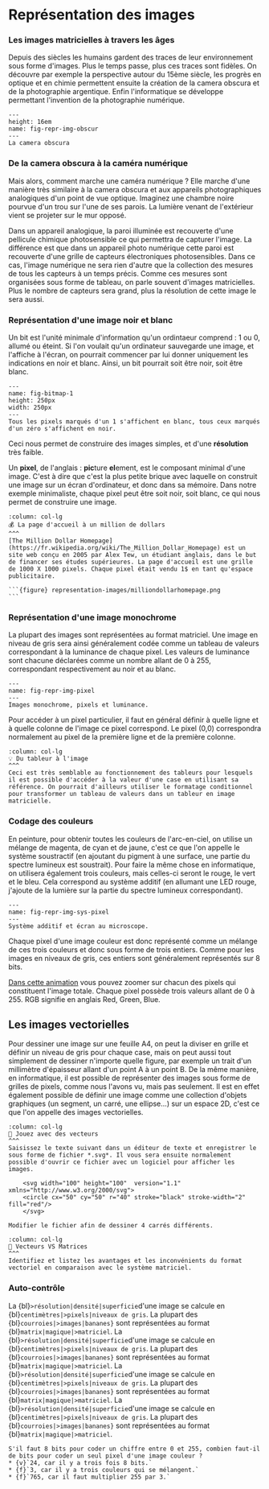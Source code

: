 # Représentation des images


### Les images matricielles à travers les âges

Depuis des siècles les humains gardent des traces de leur environnement sous forme d'images. Plus le temps passe, plus ces traces sont fidèles. On découvre par exemple la perspective autour du 15ème siècle, les progrès en optique et en chimie permettent ensuite la création de la camera obscura et de la photographie argentique. Enfin l'informatique se développe permettant l'invention de la photographie numérique.

```{figure} representation-images/camera_obscura.jpg
---
height: 16em
name: fig-repr-img-obscur
---
La camera obscura
```

### De la camera obscura à la caméra numérique

Mais alors, comment marche une caméra numérique ? Elle marche d'une manière très similaire à la camera obscura et aux appareils photographiques analogiques d'un point de vue optique. Imaginez une chambre noire pourvue d'un trou sur l'une de ses parois. La lumière venant de l'extérieur vient se projeter sur le mur opposé. 

Dans un appareil analogique, la paroi illuminée est recouverte d'une pellicule chimique photosensible ce qui permettra de capturer l'image. La différence est que dans un appareil photo numérique cette paroi est recouverte d'une grille de capteurs électroniques photosensibles. Dans ce cas, l'image numérique ne sera rien d'autre que la collection des mesures de tous les capteurs à un temps précis. Comme ces mesures sont organisées sous forme de tableau, on parle souvent d'images matricielles. Plus le nombre de capteurs sera grand, plus la résolution de cette image le sera aussi.

### Représentation d'une image noir et blanc

Un bit est l'unité minimale d'information qu'un ordintaeur comprend : 1 ou 0, allumé ou éteint. Si l'on voulait qu'un ordinateur sauvegarde une image, et l'affiche à l'écran, on pourrait commencer par lui donner uniquement les indications en noir et blanc. Ainsi, un bit pourrait soit être noir, soit être blanc.

```{figure} representation-images/bitmap1.png
---
name: fig-bitmap-1
height: 250px
width: 250px
---
Tous les pixels marqués d'un 1 s'affichent en blanc, tous ceux marqués d'un zéro s'affichent en noir. 
```

Ceci nous permet de construire des images simples, et d'une **résolution** très faible.

Un **pixel**, de l'anglais : **pic**ture **el**ement, est le composant minimal d'une image. C'est à dire que c'est la plus petite brique avec laquelle on construit une image sur un écran d'ordinateur, et donc dans sa mémoire. Dans notre exemple minimaliste, chaque pixel peut être soit noir, soit blanc, ce qui nous permet de construire une image.

````{panels}
:column: col-lg
💰 La page d'accueil à un million de dollars
^^^
[The Million Dollar Homepage](https://fr.wikipedia.org/wiki/The_Million_Dollar_Homepage) est un site web conçu en 2005 par Alex Tew, un étudiant anglais, dans le but de financer ses études supérieures. La page d'accueil est une grille de 1000 X 1000 pixels. Chaque pixel était vendu 1$ en tant qu'espace publicitaire. 

```{figure} representation-images/milliondollarhomepage.png
```
````

### Représentation d'une image monochrome

La plupart des images sont représentées au format matriciel. Une image en niveau de gris sera ainsi généralement codée comme un tableau de valeurs correspondant à la luminance de chaque pixel. Les valeurs de luminance sont chacune déclarées comme un nombre allant de 0 à 255, correspondant respectivement au noir et au blanc. 

```{figure} representation-images/image_et_pixels.svg
---
name: fig-repr-img-pixel
---
Images monochrome, pixels et luminance.
```

Pour accéder à un pixel particulier, il faut en général définir à quelle ligne et à quelle colonne de l'image ce pixel correspond. Le pixel (0,0) correspondra normalement au pixel de la première ligne et de la première colonne.

```{panels}
:column: col-lg
💡 Du tableur à l'image
^^^
Ceci est très semblable au fonctionnement des tableurs pour lesquels il est possible d'accéder à la valeur d'une case en utilisant sa référence. On pourrait d'ailleurs utiliser le formatage conditionnel pour transformer un tableau de valeurs dans un tableur en image matricielle.
```

### Codage des couleurs

En peinture, pour obtenir toutes les couleurs de l'arc-en-ciel, on utilise un mélange de magenta, de cyan et de jaune, c'est ce que l'on appelle le système soustractif (en ajoutant du pigment à une surface, une partie du spectre lumineux est soustrait). Pour faire la même chose en informatique, on utilisera également trois couleurs, mais celles-ci seront le rouge, le vert et le bleu. Cela correspond au système additif (en allumant une LED rouge, j'ajoute de la lumière sur la partie du spectre lumineux correspondant).

```{figure} representation-images/SyntheseAdd_pixels.svg
---
name: fig-repr-img-sys-pixel
---
Système additif et écran au microscope.
```

Chaque pixel d'une image couleur est donc représenté comme un mélange de ces trois couleurs et donc sous forme de trois entiers. Comme pour les images en niveaux de gris, ces entiers sont généralement représentés sur 8 bits.

[Dans cette animation](https://www.csfieldguide.org.nz/en/interactives/pixel-viewer/) vous pouvez zoomer sur chacun des pixels qui constituent l'image totale. Chaque pixel possède trois valeurs allant de 0 à 255. RGB signifie en anglais Red, Green, Blue. 

## Les images vectorielles

<!-- TODO #13 @dasilvadds : Modifier le paragraphe suivant en changeant blablabla
 -->
Pour dessiner une image sur une feuille A4, on peut la diviser en grille et définir un niveau de gris pour chaque case, mais on peut aussi tout simplement de dessiner n'importe quelle figure, par exemple un trait d'un millimètre d'épaisseur allant d'un point A à un point B. De la même manière, en informatique, il est possible de représenter des images sous forme de grilles de pixels, comme nous l'avons vu, mais pas seulement. Il est en effet également possible de définir une image comme une collection d'objets graphiques (un segment, un carré, une ellipse...) sur un espace 2D, c'est ce que l'on appelle des images vectorielles. 

```{panels} 
:column: col-lg
📱 Jouez avec des vecteurs
^^^
Saisissez le texte suivant dans un éditeur de texte et enregistrer le sous forme de fichier *.svg*. Il vous sera ensuite normalement possible d'ouvrir ce fichier avec un logiciel pour afficher les images.

	<svg width="100" height="100"  version="1.1" xmlns="http://www.w3.org/2000/svg">
	<circle cx="50" cy="50" r="40" stroke="black" stroke-width="2" fill="red"/>
	</svg>

Modifier le fichier afin de dessiner 4 carrés différents.
```

```{panels}
:column: col-lg
📱 Vecteurs VS Matrices
^^^
Identifiez et listez les avantages et les inconvénients du format vectoriel en comparaison avec le système matriciel.
```

### Auto-contrôle

La {bl}`>résolution|densité|superficie`d'une image se calcule en {bl}`centimètres|>pixels|niveaux de gris`. La plupart des {bl}`courroies|>images|bananes}` sont représentées au format {bl}`matrix|magique|>matriciel`. La {bl}`>résolution|densité|superficie`d'une image se calcule en {bl}`centimètres|>pixels|niveaux de gris`. La plupart des {bl}`courroies|>images|bananes}` sont représentées au format {bl}`matrix|magique|>matriciel`. La {bl}`>résolution|densité|superficie`d'une image se calcule en {bl}`centimètres|>pixels|niveaux de gris`. La plupart des {bl}`courroies|>images|bananes}` sont représentées au format {bl}`matrix|magique|>matriciel`. La {bl}`>résolution|densité|superficie`d'une image se calcule en {bl}`centimètres|>pixels|niveaux de gris`. La plupart des {bl}`courroies|>images|bananes}` sont représentées au format {bl}`matrix|magique|>matriciel`. 

```{question} Question
S'il faut 8 bits pour coder un chiffre entre 0 et 255, combien faut-il de bits pour coder un seul pixel d'une image couleur ? 
* {v}`24, car il y a trois fois 8 bits.`
* {f}`3, car il y a trois couleurs qui se mélangent.`
* {f}`765, car il faut multiplier 255 par 3.`
```
